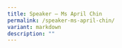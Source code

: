 ```yaml
---
title: Speaker – Ms April Chin
permalink: /speaker-ms-april-chin/
variant: markdown
description: ""
---
```

